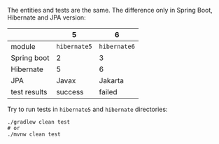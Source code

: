 The entities and tests are the same. The difference only in Spring Boot, Hibernate and JPA version:

|              | 5            | 6            |
|--------------|--------------|--------------|
| module       | `hibernate5` | `hibernate6` |
| Spring boot  | 2            | 3            |
| Hibernate    | 5            | 6            |
| JPA          | Javax        | Jakarta      |
| test results | success      | failed       |


Try to run tests in `hibernate5` and `hibernate` directories:
```
./gradlew clean test
# or
./mvnw clean test
```
